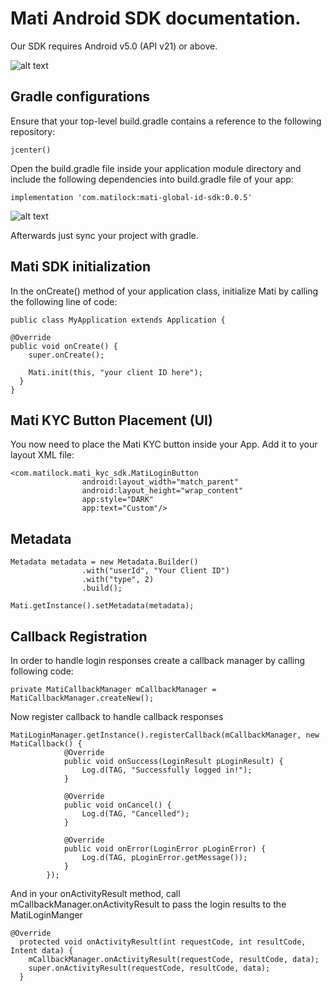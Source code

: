 # Mati Android SDK documentation.
Our SDK requires Android v5.0 (API v21) or above.

![alt text](https://github.com/MatiFace/mati-global-id-sdk/blob/master/Group%2011.png)

## Gradle configurations

Ensure that your top-level build.gradle contains a reference to the following repository:

    jcenter()
    
Open the build.gradle file inside your application module directory and include the following dependencies into build.gradle file of your app:

    implementation 'com.matilock:mati-global-id-sdk:0.0.5'
    
![alt text](https://github.com/MatiFace/mati-global-id-sdk/blob/master/build.gradle.png?raw=true)
    
Afterwards just sync your project with gradle.

    
## Mati SDK initialization

In the onCreate() method of your application class, initialize Mati by calling the following line of code:

    public class MyApplication extends Application {

    @Override
    public void onCreate() {
        super.onCreate();

        Mati.init(this, "your client ID here");
      }
    }
   
## Mati KYC Button Placement (UI)

You now need to place the Mati KYC button inside your App. Add it to your layout XML file:

    <com.matilock.mati_kyc_sdk.MatiLoginButton
                    android:layout_width="match_parent"
                    android:layout_height="wrap_content"
                    app:style="DARK"
    				app:text="Custom"/>

## Metadata

    Metadata metadata = new Metadata.Builder()
                    .with("userId", "Your Client ID")
                    .with("type", 2)
                    .build();
    
    Mati.getInstance().setMetadata(metadata);

## Callback Registration

In order to handle login responses create a callback manager by calling following code:

    private MatiCallbackManager mCallbackManager = MatiCallbackManager.createNew();

Now register callback to handle callback responses

    MatiLoginManager.getInstance().registerCallback(mCallbackManager, new MatiCallback() {
                @Override
                public void onSuccess(LoginResult pLoginResult) {
                    Log.d(TAG, "Successfully logged in!");
                }
    
                @Override
                public void onCancel() {
                    Log.d(TAG, "Cancelled");
                }
    
                @Override
                public void onError(LoginError pLoginError) {
                    Log.d(TAG, pLoginError.getMessage());
                }
            });

And in your onActivityResult method, call mCallbackManager.onActivityResult to pass the login results to the MatiLoginManger

    @Override
      protected void onActivityResult(int requestCode, int resultCode, Intent data) {
        mCallbackManager.onActivityResult(requestCode, resultCode, data);
        super.onActivityResult(requestCode, resultCode, data);
      }

